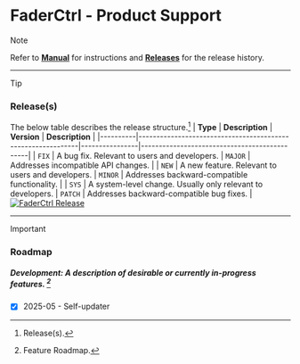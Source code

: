 # FaderCtrl - Product Support

> [!NOTE]
> Refer to <strong>[Manual](MANUAL.md)</strong> for instructions and <strong>[Releases](https://github.com/coreyackland/faderctrl/releases)</strong> for the release history. 
---

> [!TIP]
> ### Release(s)
> The below table describes the release structure.[^1]
>| **Type** | **Description**                                             | **Version**    | **Description**                              |
>|----------|-------------------------------------------------------------|----------------|----------------------------------------------|
>| `FIX`    | A bug fix. Relevant to users and developers.                | `MAJOR`        | Addresses incompatible API changes.          |
>| `NEW`    | A new feature. Relevant to users and developers.            | `MINOR`        | Addresses backward-compatible functionality. |
>| `SYS`    | A system-level change. Usually only relevant to developers. | `PATCH`        | Addresses backward-compatible bug fixes.     |
[![FaderCtrl Release](https://img.shields.io/github/v/release/coreyackland/faderctrl?label=Latest%20Release&color=grey&labelColor=red&logo=github&logoColor=white&style=for-the-badge)](https://github.com/coreyackland/faderctrl/releases/latest)
---

> [!IMPORTANT]
> ### Roadmap
> <em><h5>Development: A description of desirable or currently in-progress features. [^2]</h5></em>
> - [x] 2025-05 - Self-updater

[^1]: Release(s).
[^2]: Feature Roadmap.
